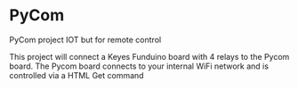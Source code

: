 # PyCom
PyCom project IOT but for remote control 

This project will connect a Keyes Funduino board with 4 relays to the Pycom board.
The Pycom board connects to your internal WiFi network and is controlled via a HTML Get command
